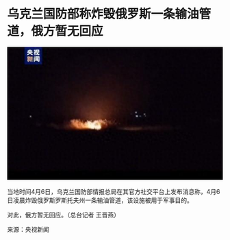 # 乌克兰国防部称炸毁俄罗斯一条输油管道，俄方暂无回应

![302640689c60eab6c18b1b09c3e9265f.jpg](https://raw.githubusercontent.com/qqhsx/qqnews_image/main/2024/04/06/乌克兰国防部称炸毁俄罗斯一条输油管道，俄方暂无回应/302640689c60eab6c18b1b09c3e9265f.jpg)

当地时间4月6日，乌克兰国防部情报总局在其官方社交平台上发布消息称，4月6日凌晨炸毁俄罗斯罗斯托夫州一条输油管道，该设施被用于军事目的。

对此，俄方暂无回应。（总台记者 王晋燕）

来源：央视新闻

